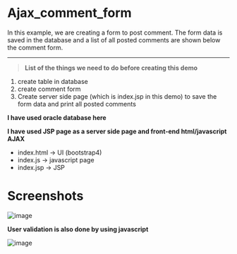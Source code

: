 # Ajax_comment_form
In this example, we are creating a form to post comment. The form data is saved in the database and a list of all posted comments are shown below the comment form.

<hr>

>**List of the things we need to do before creating this demo**
1. create table in database<br>
2. create comment form<br>
3. Create server side page (which is index.jsp in this demo) to save the form data and print all posted comments

**I have used oracle database here** <br>

**I have used JSP page as a server side page and front-end html/javascript AJAX**
* index.html -> UI (bootstrap4)<br>
* index.js -> javascript page<br>
* index.jsp -> JSP<br>

# Screenshots

![image](https://user-images.githubusercontent.com/52199294/62814309-a9e83280-bb2d-11e9-8921-438f31031073.png)


**User validation is also done by using javascript**

![image](https://user-images.githubusercontent.com/52199294/62814578-13b50c00-bb2f-11e9-96ae-e0e8f71e894c.png)



